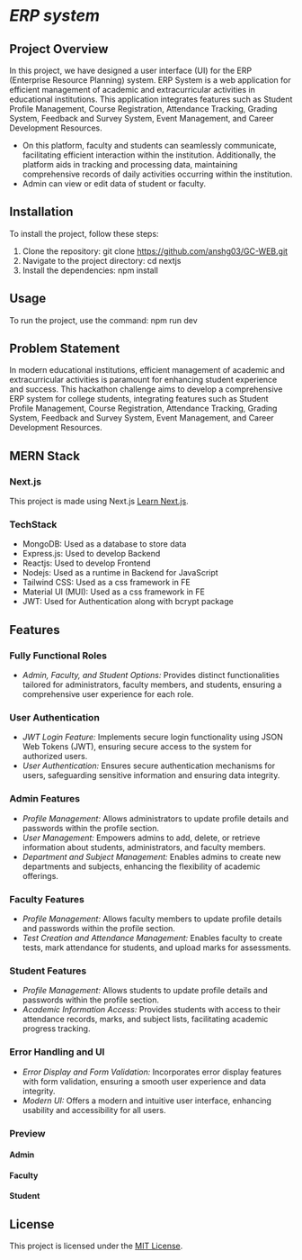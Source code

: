 # *ERP system*

## Project Overview

In this project, we have designed a user interface (UI) for the ERP (Enterprise Resource Planning) system. ERP System is a web application for efficient management of academic and extracurricular activities in educational institutions. This application integrates features such as Student Profile Management, Course Registration, Attendance Tracking, Grading System, Feedback and Survey System, Event Management, and Career Development Resources.
- On this platform, faculty and students can seamlessly communicate, facilitating efficient interaction within the institution. Additionally, the platform aids in tracking and processing data, maintaining comprehensive records of daily activities occurring within the institution.
- Admin can view or edit data of student or faculty.

## Installation

To install the project, follow these steps:

1. Clone the repository: git clone https://github.com/anshg03/GC-WEB.git
2. Navigate to the project directory: cd nextjs
3. Install the dependencies: npm install

## Usage

To run the project, use the command: npm run dev


## Problem Statement

In modern educational institutions, efficient management of academic and extracurricular activities is paramount for enhancing student experience and success. This hackathon challenge aims to develop a comprehensive ERP system for college students, integrating features such as Student Profile Management, Course Registration, Attendance Tracking, Grading System, Feedback and Survey System, Event Management, and Career Development Resources.

## MERN Stack

### Next.js

This project is made using Next.js [Learn Next.js](https://nextjs.org/learn).

### TechStack

- MongoDB: Used as a database to store data
- Express.js: Used to develop Backend
- Reactjs: Used to develop Frontend
- Nodejs: Used as a runtime in Backend for JavaScript
- Tailwind CSS: Used as a css framework in FE
- Material UI (MUI): Used as a css framework in FE
- JWT: Used for Authentication along with bcrypt package

## Features

### Fully Functional Roles
- *Admin, Faculty, and Student Options:* Provides distinct functionalities tailored for administrators, faculty members, and students, ensuring a comprehensive user experience for each role.

### User Authentication
- *JWT Login Feature:* Implements secure login functionality using JSON Web Tokens (JWT), ensuring secure access to the system for authorized users.
- *User Authentication:* Ensures secure authentication mechanisms for users, safeguarding sensitive information and ensuring data integrity.

### Admin Features
- *Profile Management:* Allows administrators to update profile details and passwords within the profile section.
- *User Management:* Empowers admins to add, delete, or retrieve information about students, administrators, and faculty members.
- *Department and Subject Management:* Enables admins to create new departments and subjects, enhancing the flexibility of academic offerings.

### Faculty Features
- *Profile Management:* Allows faculty members to update profile details and passwords within the profile section.
- *Test Creation and Attendance Management:* Enables faculty to create tests, mark attendance for students, and upload marks for assessments.
  
### Student Features
- *Profile Management:* Allows students to update profile details and passwords within the profile section.
- *Academic Information Access:* Provides students with access to their attendance records, marks, and subject lists, facilitating academic progress tracking.

### Error Handling and UI
- *Error Display and Form Validation:* Incorporates error display features with form validation, ensuring a smooth user experience and data integrity.
- *Modern UI:* Offers a modern and intuitive user interface, enhancing usability and accessibility for all users.


### Preview

#### Admin

#### Faculty

#### Student


## License

This project is licensed under the [MIT License](LICENSE.md).
